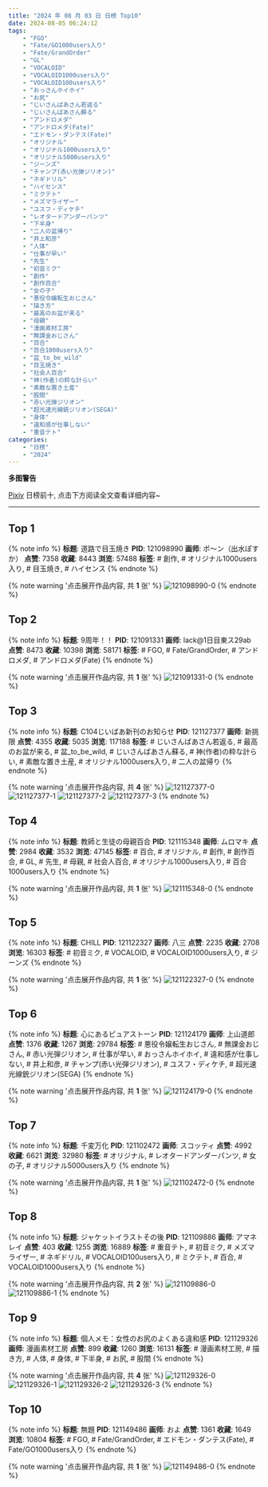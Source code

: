 ```yaml
---
title: "2024 年 08 月 03 日 日榜 Top10"
date: 2024-08-05 06:24:12
tags:
    - "FGO"
    - "Fate/GO1000users入り"
    - "Fate/GrandOrder"
    - "GL"
    - "VOCALOID"
    - "VOCALOID1000users入り"
    - "VOCALOID100users入り"
    - "おっさんホイホイ"
    - "お尻"
    - "じいさんばあさん若返る"
    - "じいさんばあさん蘇る"
    - "アンドロメダ"
    - "アンドロメダ(Fate)"
    - "エドモン・ダンテス(Fate)"
    - "オリジナル"
    - "オリジナル1000users入り"
    - "オリジナル5000users入り"
    - "ジーンズ"
    - "チャンプ(赤い光弾ジリオン)"
    - "ネギドリル"
    - "ハイセンス"
    - "ミクテト"
    - "メズマライザー"
    - "ユスフ・ディケチ"
    - "レオタードアンダーパンツ"
    - "下半身"
    - "二人の盆帰り"
    - "井上和彦"
    - "人体"
    - "仕事が早い"
    - "先生"
    - "初音ミク"
    - "創作"
    - "創作百合"
    - "女の子"
    - "悪役令嬢転生おじさん"
    - "描き方"
    - "最高のお盆が来る"
    - "母親"
    - "漫画素材工房"
    - "無課金おじさん"
    - "百合"
    - "百合1000users入り"
    - "盆_to_be_wild"
    - "目玉焼き"
    - "社会人百合"
    - "神(作者)の粋な計らい"
    - "素敵な置き土産"
    - "股間"
    - "赤い光弾ジリオン"
    - "超光速光線銃ジリオン(SEGA)"
    - "身体"
    - "違和感が仕事しない"
    - "重音テト"
categories:
    - "日榜"
    - "2024"
---
```


<i class="fa fa-triangle-exclamation"></i>**多图警告**<i class="fa fa-triangle-exclamation"></i>

[Pixiv](https://www.pixiv.net/) 日榜前十, 点击下方阅读全文查看详细内容~

<!-- more -->

---

## Top 1

{% note info %}
**标题**: 道路で目玉焼き
**PID**: 121098990 **画师**: ポ～ン（出水ぽすか）
**点赞**: 7358 **收藏**: 8443 **浏览**: 57488
**标签**: # 創作, # オリジナル1000users入り, # 目玉焼き, # ハイセンス
{% endnote %}

{% note warning '点击展开作品内容, 共 **1** 张' %}
![121098990-0](https://i.pixiv.re/img-original/img/2024/08/02/07/30/01/121098990_p0.jpg)
{% endnote %}

## Top 2

{% note info %}
**标题**: 9周年！！
**PID**: 121091331 **画师**: lack@1日目東ス29ab
**点赞**: 8473 **收藏**: 10398 **浏览**: 58171
**标签**: # FGO, # Fate/GrandOrder, # アンドロメダ, # アンドロメダ(Fate)
{% endnote %}

{% note warning '点击展开作品内容, 共 **1** 张' %}
![121091331-0](https://i.pixiv.re/img-original/img/2024/08/02/00/00/22/121091331_p0.jpg)
{% endnote %}

## Top 3

{% note info %}
**标题**: C104じいばあ新刊のお知らせ
**PID**: 121127377 **画师**: 新挑限
**点赞**: 4355 **收藏**: 5035 **浏览**: 117188
**标签**: # じいさんばあさん若返る, # 最高のお盆が来る, # 盆_to_be_wild, # じいさんばあさん蘇る, # 神(作者)の粋な計らい, # 素敵な置き土産, # オリジナル1000users入り, # 二人の盆帰り
{% endnote %}

{% note warning '点击展开作品内容, 共 **4** 张' %}
![121127377-0](https://i.pixiv.re/img-original/img/2024/08/03/03/14/07/121127377_p0.jpg)
![121127377-1](https://i.pixiv.re/img-original/img/2024/08/03/03/14/07/121127377_p1.jpg)
![121127377-2](https://i.pixiv.re/img-original/img/2024/08/03/03/14/07/121127377_p2.jpg)
![121127377-3](https://i.pixiv.re/img-original/img/2024/08/03/03/14/07/121127377_p3.jpg)
{% endnote %}

## Top 4

{% note info %}
**标题**: 教師と生徒の母親百合
**PID**: 121115348 **画师**: ムロマキ
**点赞**: 2984 **收藏**: 3532 **浏览**: 47145
**标签**: # 百合, # オリジナル, # 創作, # 創作百合, # GL, # 先生, # 母親, # 社会人百合, # オリジナル1000users入り, # 百合1000users入り
{% endnote %}

{% note warning '点击展开作品内容, 共 **1** 张' %}
![121115348-0](https://i.pixiv.re/img-original/img/2024/08/02/20/57/54/121115348_p0.jpg)
{% endnote %}

## Top 5

{% note info %}
**标题**: CHILL
**PID**: 121122327 **画师**: 八三
**点赞**: 2235 **收藏**: 2708 **浏览**: 16303
**标签**: # 初音ミク, # VOCALOID, # VOCALOID1000users入り, # ジーンズ
{% endnote %}

{% note warning '点击展开作品内容, 共 **1** 张' %}
![121122327-0](https://i.pixiv.re/img-original/img/2024/08/03/00/00/32/121122327_p0.jpg)
{% endnote %}

## Top 6

{% note info %}
**标题**: 心にあるピュアストーン
**PID**: 121124179 **画师**: 上山道郎
**点赞**: 1376 **收藏**: 1267 **浏览**: 29784
**标签**: # 悪役令嬢転生おじさん, # 無課金おじさん, # 赤い光弾ジリオン, # 仕事が早い, # おっさんホイホイ, # 違和感が仕事しない, # 井上和彦, # チャンプ(赤い光弾ジリオン), # ユスフ・ディケチ, # 超光速光線銃ジリオン(SEGA)
{% endnote %}

{% note warning '点击展开作品内容, 共 **1** 张' %}
![121124179-0](https://i.pixiv.re/img-original/img/2024/08/03/00/42/28/121124179_p0.jpg)
{% endnote %}

## Top 7

{% note info %}
**标题**: 千変万化
**PID**: 121102472 **画师**: スコッティ
**点赞**: 4992 **收藏**: 6621 **浏览**: 32980
**标签**: # オリジナル, # レオタードアンダーパンツ, # 女の子, # オリジナル5000users入り
{% endnote %}

{% note warning '点击展开作品内容, 共 **1** 张' %}
![121102472-0](https://i.pixiv.re/img-original/img/2024/08/02/11/29/04/121102472_p0.png)
{% endnote %}

## Top 8

{% note info %}
**标题**: ジャケットイラストその後
**PID**: 121109886 **画师**: アマネレイ
**点赞**: 403 **收藏**: 1255 **浏览**: 16889
**标签**: # 重音テト, # 初音ミク, # メズマライザー, # ネギドリル, # VOCALOID100users入り, # ミクテト, # 百合, # VOCALOID1000users入り
{% endnote %}

{% note warning '点击展开作品内容, 共 **2** 张' %}
![121109886-0](https://i.pixiv.re/img-original/img/2024/08/02/18/02/32/121109886_p0.jpg)
![121109886-1](https://i.pixiv.re/img-original/img/2024/08/02/18/02/32/121109886_p1.jpg)
{% endnote %}

## Top 9

{% note info %}
**标题**: 個人メモ：女性のお尻のよくある違和感
**PID**: 121129326 **画师**: 漫画素材工房
**点赞**: 899 **收藏**: 1260 **浏览**: 16131
**标签**: # 漫画素材工房, # 描き方, # 人体, # 身体, # 下半身, # お尻, # 股間
{% endnote %}

{% note warning '点击展开作品内容, 共 **4** 张' %}
![121129326-0](https://i.pixiv.re/img-original/img/2024/08/03/06/00/07/121129326_p0.jpg)
![121129326-1](https://i.pixiv.re/img-original/img/2024/08/03/06/00/07/121129326_p1.jpg)
![121129326-2](https://i.pixiv.re/img-original/img/2024/08/03/06/00/07/121129326_p2.jpg)
![121129326-3](https://i.pixiv.re/img-original/img/2024/08/03/06/00/07/121129326_p3.jpg)
{% endnote %}

## Top 10

{% note info %}
**标题**: 無題
**PID**: 121149486 **画师**: およ
**点赞**: 1361 **收藏**: 1649 **浏览**: 10804
**标签**: # FGO, # Fate/GrandOrder, # エドモン・ダンテス(Fate), # Fate/GO1000users入り
{% endnote %}

{% note warning '点击展开作品内容, 共 **1** 张' %}
![121149486-0](https://i.pixiv.re/img-original/img/2024/08/03/21/28/39/121149486_p0.jpg)
{% endnote %}

